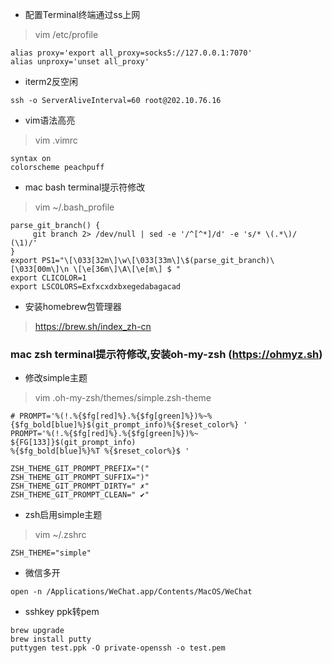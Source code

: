 * 配置Terminal终端通过ss上网
>vim /etc/profile
```
alias proxy='export all_proxy=socks5://127.0.0.1:7070'
alias unproxy='unset all_proxy'
```

* iterm2反空闲
```
ssh -o ServerAliveInterval=60 root@202.10.76.16
```
* vim语法高亮
> vim .vimrc
```
syntax on
colorscheme peachpuff
```


* mac bash terminal提示符修改
>vim ~/.bash_profile
```
parse_git_branch() {
     git branch 2> /dev/null | sed -e '/^[^*]/d' -e 's/* \(.*\)/ (\1)/'
}
export PS1="\[\033[32m\]\w\[\033[33m\]\$(parse_git_branch)\[\033[00m\]\n \[\e[36m\]\A\[\e[m\] $ "
export CLICOLOR=1
export LSCOLORS=Exfxcxdxbxegedabagacad
```

* 安装homebrew包管理器
>https://brew.sh/index_zh-cn



### mac zsh terminal提示符修改,安装oh-my-zsh (https://ohmyz.sh)
* 修改simple主题
> vim .oh-my-zsh/themes/simple.zsh-theme
```
# PROMPT='%(!.%{$fg[red]%}.%{$fg[green]%})%~%{$fg_bold[blue]%}$(git_prompt_info)%{$reset_color%} '
PROMPT='%(!.%{$fg[red]%}.%{$fg[green]%})%~ ${FG[133]}$(git_prompt_info)
%{$fg_bold[blue]%}%T %{$reset_color%}$ '

ZSH_THEME_GIT_PROMPT_PREFIX="("
ZSH_THEME_GIT_PROMPT_SUFFIX=")"
ZSH_THEME_GIT_PROMPT_DIRTY=" ✗"
ZSH_THEME_GIT_PROMPT_CLEAN=" ✔"
```
* zsh启用simple主题
>vim ~/.zshrc
```
ZSH_THEME="simple"
```

* 微信多开
```
open -n /Applications/WeChat.app/Contents/MacOS/WeChat
```

* sshkey ppk转pem
```
brew upgrade
brew install putty
puttygen test.ppk -O private-openssh -o test.pem
```